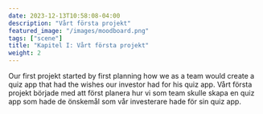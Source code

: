 ```yaml
---
date: 2023-12-13T10:58:08-04:00
description: "Vårt första projekt"
featured_image: "/images/moodboard.png"
tags: ["scene"]
title: "Kapitel I: Vårt första projekt"
weight: 2
---
```

<style>
  body {
    background-image: url('/images/moodboard.png');
    background-size: cover;
  }
</style>
Our first projekt started by first planning how we as a team would create a quiz app that had the wishes our investor had for his quiz app.
Vårt första projekt började med att först planera hur vi som team skulle skapa en quiz app som hade de önskemål som vår investerare hade för sin quiz app.